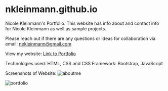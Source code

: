 # nkleinmann.github.io
Nicole Kleinmann's Portfolio. This website has info about and contact info for Nicole Kleinmann as well as sample projects.  

Please reach out if there are any questions or ideas for collaboration via email: nekleinmann@gmail.com

View my website: [Link to Portfolio](https://nkleinmann.github.io/)

Technologies used: HTML, CSS and CSS Framework: Bootstrap, JavaScript

Screenshots of Website:
![aboutme](https://user-images.githubusercontent.com/65608809/95660974-7cb05f00-0af9-11eb-8d3e-4a3c0ade4e16.jpg)

![portfolio](https://user-images.githubusercontent.com/65608809/95660917-fe53bd00-0af8-11eb-9084-d21ef1fc76c9.jpg)
